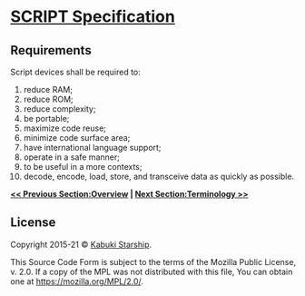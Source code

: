 # [SCRIPT Specification](./)

## Requirements

Script devices shall be required to:

1. reduce RAM;
2. reduce ROM;
3. reduce complexity;
4. be portable;
5. maximize code reuse;
6. minimize code surface area;
7. have international language support;
8. operate in a safe manner;
9. to be useful in a more contexts;
10. decode, encode, load, store, and transceive data as quickly as possible.

**[<< Previous Section:Overview](./) | [Next Section:Terminology >>](Terminology)**

## License

Copyright 2015-21 © [Kabuki Starship](https://kabukistarship.com).

This Source Code Form is subject to the terms of the Mozilla Public License, v. 2.0. If a copy of the MPL was not distributed with this file, You can obtain one at <https://mozilla.org/MPL/2.0/>.
